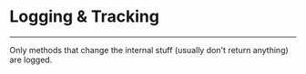 # Logging & Tracking
--------------------

Only methods that change the internal stuff (usually don't return anything) are logged.